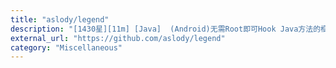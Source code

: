 ```yaml
---
title: "aslody/legend"
description: "[1430星][11m] [Java]  (Android)无需Root即可Hook Java方法的框架, 支持Dalvik和Art环境"
external_url: "https://github.com/aslody/legend"
category: "Miscellaneous"
---
```

